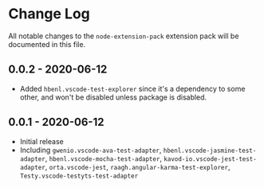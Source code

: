 # Change Log
All notable changes to the `node-extension-pack` extension pack will be documented in this file.

## 0.0.2 - 2020-06-12

- Added `hbenl.vscode-test-explorer` since it's a dependency to some other, and won't be disabled unless package is disabled.

## 0.0.1 - 2020-06-12

- Initial release
- Including `gwenio.vscode-ava-test-adapter`, `hbenl.vscode-jasmine-test-adapter`, `hbenl.vscode-mocha-test-adapter`, `kavod-io.vscode-jest-test-adapter`, `orta.vscode-jest`, `raagh.angular-karma-test-explorer`, `Testy.vscode-testyts-test-adapter`
